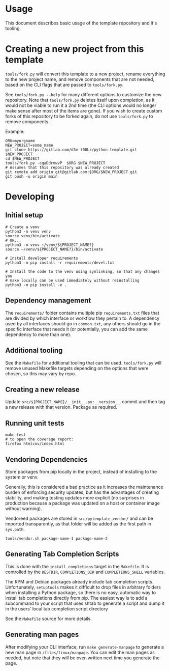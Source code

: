 # Usage
This document describes basic usage of the template repository and it's
tooling.

# Creating a new project from this template
`tools/fork.py` will convert this template to a new project, rename everything
to the new project name, and remove components that are not needed, based on
the CLI flags that are passed to `tools/fork.py`.

See `tools/fork.py --help` for many different options to customize the new
repository.  Note that `tools/fork.py` deletes itself upon completion, as it
would not be viable to run it a 2nd time (the CLI options would no longer make
sense after most of the items are gone).  If you wish to create custom forks of
this repository to be forked again, do not use `tools/fork.py` to remove
components.

Example:
```
ORG=myorgname
NEW_PROJECT=some_name
git clone https://gitlab.com/d3v-t00Lz/python-template.git $NEW_PROJECT
cd $NEW_PROJECT
tools/fork.py -cqaDdrmwvP  $ORG $NEW_PROJECT
# Assumes that this repository was already created
git remote add origin git@gitlab.com:$ORG/$NEW_PROJECT.git
git push -u origin main
```

# Developing
## Initial setup
```
# Create a venv
python3 -m venv venv
source venv/bin/activate
# OR...
python3 -m venv ~/venv/${PROJECT_NAME?}
source ~/venv/${PROJECT_NAME?}/bin/activate

# Install developer requirements
python3 -m pip install -r requirements/devel.txt

# Install the code to the venv using symlinking, so that any changes you
# make locally can be used immediately without reinstalling
python3 -m pip install -e .
```

## Dependency management
The `requirements/` folder contains multiple pip `requirements.txt` files that
are divided by which interface or workflow they pertain to.  A dependency used
by all interfaces should go in `common.txt`, any others should go in the
specific interface that needs it (or potentially, you can add the same
dependency to more than one).

## Additional tooling
See the `Makefile` for additional tooling that can be used.  `tools/fork.py`
will remove unused Makefile targets depending on the options that were chosen,
so this may vary by repo.

## Creating a new release
Update `src/${PROJECT_NAME}/__init__.py:__version__`, commit and then tag
a new release with that version.  Package as required.

## Running unit tests
```
make test
# to open the coverage report:
firefox htmlcov/index.html
```

## Vendoring Dependencies
Store packages from pip locally in the project, instead of installing to the
system or venv.

Generally, this is considered a bad practice as it increases
the maintenance burden of enforcing security updates, but
has the advantages of creating stability, and making testing updates
more explicit (no surprises in production because a package was updated
on a host or container image without warning).

Vendoreed packages are stored in `src/pytemplate_vendor/` and can be imported
transparently, as that folder will be added as the first path in `sys.path`.
```
tools/vendor.sh package-name-1 package-name-2
```

## Generating Tab Completion Scripts
This is done with the `install_completions` target in the `Makefile`.  It is
controlled by the `DESTDIR`, `COMPLETIONS_DIR` and `COMPLETIONS_SHELL`
variables.

The RPM and Debian packages already include tab completion scripts.
Unfortunately, `setuptools` makes it difficult to drop files in arbitrary
folders when installing a Python package, so there is no easy, automatic
way to install tab completions directly from pip.  The easiest way is to
add a subcommand to your script that uses shtab to generate a script and
dump it in the users' local tab completion script directory

See the `Makefile` source for more details.

## Generating man pages
After modifying your CLI interface, run `make generate-manpage` to generate
a new man page in `/files/linux/manpage`.  You can edit the man pages as
needed, but note that they will be over-written next time you generate the
page.
